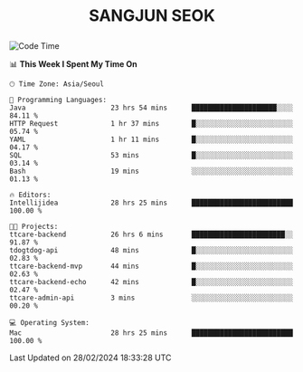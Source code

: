 <h1>
 <p align="center">
   SANGJUN SEOK
 </p>
</h1>

<!--START_SECTION:waka-->
![Code Time](http://img.shields.io/badge/Code%20Time-3%2C315%20hrs%2022%20mins-blue)

📊 **This Week I Spent My Time On** 

```text
🕑︎ Time Zone: Asia/Seoul

💬 Programming Languages: 
Java                     23 hrs 54 mins      █████████████████████░░░░   84.11 % 
HTTP Request             1 hr 37 mins        █░░░░░░░░░░░░░░░░░░░░░░░░   05.74 % 
YAML                     1 hr 11 mins        █░░░░░░░░░░░░░░░░░░░░░░░░   04.17 % 
SQL                      53 mins             █░░░░░░░░░░░░░░░░░░░░░░░░   03.14 % 
Bash                     19 mins             ░░░░░░░░░░░░░░░░░░░░░░░░░   01.13 % 

🔥 Editors: 
Intellijidea             28 hrs 25 mins      █████████████████████████   100.00 % 

🐱‍💻 Projects: 
ttcare-backend           26 hrs 6 mins       ███████████████████████░░   91.87 % 
tdogtdog-api             48 mins             █░░░░░░░░░░░░░░░░░░░░░░░░   02.83 % 
ttcare-backend-mvp       44 mins             █░░░░░░░░░░░░░░░░░░░░░░░░   02.63 % 
ttcare-backend-echo      42 mins             █░░░░░░░░░░░░░░░░░░░░░░░░   02.47 % 
ttcare-admin-api         3 mins              ░░░░░░░░░░░░░░░░░░░░░░░░░   00.20 % 

💻 Operating System: 
Mac                      28 hrs 25 mins      █████████████████████████   100.00 % 
```


 Last Updated on 28/02/2024 18:33:28 UTC
<!--END_SECTION:waka-->
